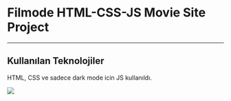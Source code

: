 <h1>Filmode HTML-CSS-JS Movie Site Project</h1>

<hr>

<h2>Kullanılan Teknolojiler</h2>

<p>HTML, CSS ve sadece dark mode icin JS kullanıldı.</p>

![](/gif/screen-1.gif)

